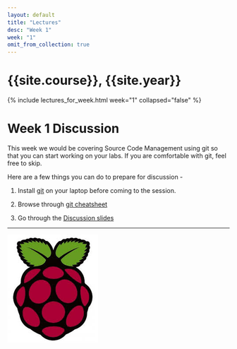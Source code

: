 ```yaml
---
layout: default
title: "Lectures"
desc: "Week 1"
week: "1"
omit_from_collection: true
---
```


# {{site.course}}, {{site.year}}

{% include lectures_for_week.html week="1" collapsed="false" %}
<div class='calendar' data-start-week="{{page.week}}" data-num-weeks="1" ></div>

# Week 1 Discussion 

This week we would be covering Source Code Management using git so that you can start working on your labs. If you are comfortable with git, feel free to skip. 
 
Here are a few things you can do to prepare for discussion -

1. Install [git](https://git-scm.com/book/en/v2/Getting-Started-Installing-Git) on your laptop before coming to the session.

2. Browse through [git cheatsheet](http://www.cheat-sheets.org/saved-copy/git-cheat-sheet.pdf)

3. Go through the [Discussion slides](https://drive.google.com/file/d/0B__7284Jee0faW9qdE9rYnZSOE5tS01yMGpMWXUtMUR4MUZ3/view?usp=sharing) 

----

![Pi_logo](/images/Pi.jpg)

